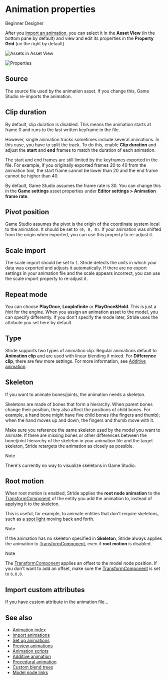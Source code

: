 # Animation properties

<span class="label label-doc-level">Beginner</span>
<span class="label label-doc-audience">Designer</span>

After you [import an animation](import-animations.md), you can select it in the **Asset View** (in the bottom pane by default) and view and edit its properties in the **Property Grid** (on the right by default).

![Assets in Asset View](media/assets-in-asset-view1.png)

![Properties](media/animations-properties.png)

## Source

The source file used by the animation asset. If you change this, Game Studio re-imports the animation.

## Clip duration

By default, clip duration is disabled. This means the animation starts at frame 0 and runs to the last written keyframe in the file.

However, single animation tracks sometimes include several animations. In this case, you have to split the track. To do this, enable **Clip duration** and adjust the **start** and **end** frames to match the duration of each animation.

The start and end frames are still limited by the keyframes exported in the file. For example, if you originally exported frames 20 to 40 from the animation tool, the start frame cannot be lower than 20 and the end frame cannot be higher than 40.

By default, Game Studio assumes the frame rate is 30. You can change this in the **Game settings** asset properties under **Editor settings > Animation frame rate**.
 
## Pivot position

Game Studio assumes the pivot is the origin of the coordinate system local to the animation. It should be set to `(0, 0, 0)`. If your animation was shifted from the origin when exported, you can use this property to re-adjust it.

## Scale import

The scale import should be set to `1`. Stride detects the units in which your data was exported and adjusts it automatically. If there are no export settings in your animation file and the scale appears incorrect, you can use the scale import property to re-adjust it.

## Repeat mode

You can choose **PlayOnce**, **LoopInfinite** or **PlayOnce&Hold**. This is just a *hint* for the engine. When you assign an animation asset to the model, you can specify differently. If you don't specify the mode later, Stride uses the attribute you set here by default.
 
## Type

Stride supports two types of animation clip. Regular animations default to **Animation clip** and are used with linear blending if mixed. For **Difference clip**, there are few more settings. For more information, see [Additive animation](additive-animation.md).

## Skeleton

If you want to animate bones/joints, the animation needs a skeleton.

Skeletons are made of bones that form a hierarchy. When parent bones change their position, they also affect the positions of child bones. For example, a hand bone might have five child bones (the fingers and thumb); when the hand moves up and down, the fingers and thumb move with it.

Make sure you reference the same skeleton used by the model you want to animate. If there are missing bones or other differences between the bone/joint hierarchy of the skeleton in your animation file and the target skeleton, Stride retargets the animation as closely as possible.

>[!NOTE]
>There's currently no way to visualize skeletons in Game Studio.

## Root motion

When root motion is enabled, Stride applies the **root node animation** to the [TransformComponent](xref:Stride.Engine.TransformComponent) of the entity you add the animation to, instead of applying it to the skeleton.

This is useful, for example, to animate entities that don't require skeletons, such as a [spot light](../graphics/lights-and-shadows/spot-lights.md) moving back and forth.

>[!Note]
>If the animation has no skeleton specified in **Skeleton**, Stride always applies the animation to [TransformComponent](xref:Stride.Engine.TransformComponent), even if **root motion** is disabled.

>[!Note]
>The [TransformComponent](xref:Stride.Engine.TransformComponent) applies an offset to the model node position. If you don't want to add an offset, make sure the [TransformComponent](xref:Stride.Engine.TransformComponent) is set to `0,0,0`.

## Import custom attributes

If you have custom attribute in the animation file...

## See also

* [Animation index](index.md)
* [Import animations](import-animations.md)
* [Set up animations](set-up-animations.md)
* [Preview animations](preview-animations.md)
* [Animation scripts](animation-scripts.md)
* [Additive animation](additive-animation.md)
* [Procedural animation](procedural-animation.md)
* [Custom blend trees](custom-blend-trees.md)
* [Model node links](model-node-links.md)